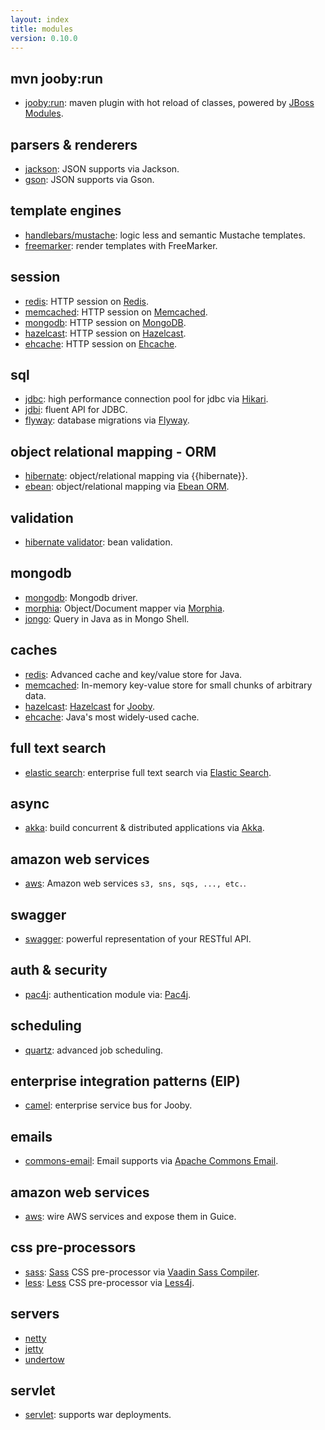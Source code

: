 ```yaml
---
layout: index
title: modules
version: 0.10.0
---
```


## mvn jooby:run
* [jooby:run](/doc/maven-plugin): maven plugin with hot reload of classes, powered by [JBoss Modules](https://github.com/jboss-modules/jboss-modules).

## parsers & renderers
* [jackson](/doc/jackson): JSON supports via Jackson.
* [gson](/doc/gson): JSON supports via Gson.

## template engines
* [handlebars/mustache](/doc/hbs): logic less and semantic Mustache templates.
* [freemarker](/doc/ftl): render templates with FreeMarker.

## session
* [redis](/doc/jedis/#redis-session-store): HTTP session on [Redis](http://redis.io).
* [memcached](/doc/spymemcached/#session-store): HTTP session on [Memcached](http://memcached.org).
* [mongodb](/doc/mongodb/#mongodb-session-store): HTTP session on [MongoDB](http://mongodb.github.io/mongo-java-driver/).
* [hazelcast](/doc/hazelcast/#session-store): HTTP session on [Hazelcast](http://hazelcast.org).
* [ehcache](/doc/ehcache/#session-store): HTTP session on [Ehcache](http://ehcache.org).

## sql
* [jdbc](/doc/jdbc): high performance connection pool for jdbc via [Hikari](https://github.com/brettwooldridge/HikariCP).
* [jdbi](/doc/jdbi): fluent API for JDBC.
* [flyway](/doc/flyway): database migrations via [Flyway](http://flywaydb.org).

## object relational mapping - ORM
* [hibernate](/doc/hbm): object/relational mapping via {{hibernate}}.
* [ebean](/doc/ebean): object/relational mapping via [Ebean ORM](http://ebean-orm.github.io).

## validation
* [hibernate validator](/doc/hbv): bean validation.

## mongodb
* [mongodb](/doc/mongodb): Mongodb driver.
* [morphia](/doc/morphia): Object/Document mapper via [Morphia](https://github.com/mongodb/morphia).
* [jongo](/doc/jongo): Query in Java as in Mongo Shell.

## caches
* [redis](/doc/jedis): Advanced cache and key/value store for Java.
* [memcached](/doc/spymemcached): In-memory key-value store for small chunks of arbitrary data.
* [hazelcast](/doc/hazelcast): [Hazelcast](http://hazelcast.org) for [Jooby](http://jooby.org).
* [ehcache](/doc/ehcache): Java's most widely-used cache.

## full text search
* [elastic search](/doc/elasticsearch): enterprise full text search via [Elastic Search](https://github.com/elastic/elasticsearch).

## async
* [akka](/doc/akka): build concurrent & distributed applications via [Akka](http://akka.io).

## amazon web services
* [aws](/doc/aws): Amazon web services ```s3, sns, sqs, ..., etc.```.

## swagger
* [swagger](/doc/swagger): powerful representation of your RESTful API.

## auth & security
* [pac4j](/doc/pac4j): authentication module via: [Pac4j](https://github.com/pac4j/pac4j).

## scheduling
* [quartz](/doc/quartz): advanced job scheduling.

## enterprise integration patterns (EIP)
* [camel](/doc/camel): enterprise service bus for Jooby.

## emails
* [commons-email](/doc/commons-email): Email supports via [Apache Commons Email](https://commons.apache.org/proper/commons-email).

## amazon web services
* [aws](/doc/aws): wire AWS services and expose them in Guice.

## css pre-processors
* [sass](/doc/sass): [Sass](http://sass-lang.com) CSS pre-processor via [Vaadin Sass Compiler](https://github.com/vaadin/sass-compiler).
* [less](/doc/less): [Less](http://lesscss.org) CSS pre-processor via [Less4j](https://github.com/SomMeri/less4j).

## servers
* [netty](/doc/netty)
* [jetty](/doc/jetty)
* [undertow](/doc/undertow)

## servlet
* [servlet](/doc/servlet): supports war deployments.
